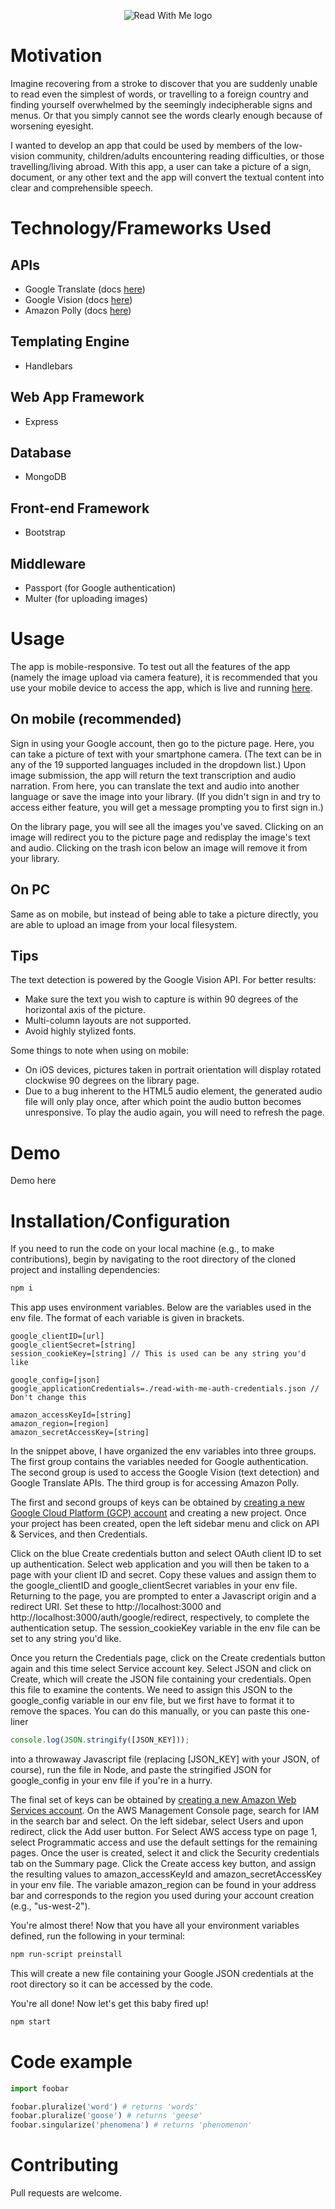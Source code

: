 <p align="center"><img src="https://lh3.googleusercontent.com/yW1Iz7F8wlgoaJtkUra-OtudbPl1zEX3BKtdzW76DLxvkxKDqFS59PKwNidY4a0FRgJWo_kzXWNjtxPFutThz5-Vs0FfwnjR7v_1xDzxzptgyHk62dF00ZQ-hE6hXH5fMpSoelfjj6gi_fYuUIvGu0jhiALFWS0BtjnDnMMILOlaQcfhJOVs0Vi-qjHH3YmfiGsCBqQEz2nJOhrVC1sFIoHJaVHnjDiOw0PUq32SB6nhyfv1S_pNlU2JCo-zdNBtqzSXJSDFyhx9lp1J9kFOKIwhYZZpXS9eZiXOkhDTwf5AmbB0l7a4rxlUFjJfPJwd5LfvMAmLjwlJtk4lXPXhtQ2Wtcx9q8TXNTIJBy4UDbfD2zZZVTp7B-Fy5TWlC-2QzkqIIbl9vaSqsqq0q6mNLKDP_ijh98EFjWVEPw_vDsbyYWO_mUduf_nQRgq0MdaUO9XlwXUKK8ocrML7nvmvpstQnqDeqACQc2FPsYChTid3vzFMPN8q1PYs46IuzzCmF67ZlwHAP4uIznrdOFUTS_lrigG15TdWCwVBVn2H8iczDxk_r4WyqD_7qlEaXCuIwuyEqhflyV72xFsJENpZ6MUAZoWsm0s2Mp-UQEOFwYC-SSVL-q7wF_Q8Y8lgSqNol6ytQ8zcF3-TPXURFR9vy7CmcpjAWHANwftJZ8cTzOx1KLaBGDCXjGw9PGdKEQES_YyCghRhlY4x2Ayj=w425-h172-no" alt="Read With Me logo"></p>

# Motivation
Imagine recovering from a stroke to discover that you are suddenly unable to read even the simplest of words, or travelling to a foreign country and finding yourself overwhelmed by the seemingly indecipherable signs and menus. Or that you simply cannot see the words clearly enough because of worsening eyesight. 

I wanted to develop an app that could be used by members of the low-vision community, children/adults encountering reading difficulties, or those travelling/living abroad. With this app, a user can take a picture of a sign, document, or any other text and the app will convert the textual content into clear and comprehensible speech. 

# Technology/Frameworks Used
## APIs
* Google Translate (docs [here](https://cloud.google.com/translate/docs/))
* Google Vision (docs [here](https://cloud.google.com/vision/docs/))
* Amazon Polly (docs [here](https://aws.amazon.com/polly/developers/#documentation))

## Templating Engine
* Handlebars

## Web App Framework
* Express

## Database
* MongoDB

## Front-end Framework
* Bootstrap

## Middleware
* Passport (for Google authentication)
* Multer (for uploading images)

# Usage
The app is mobile-responsive. To test out all the features of the app (namely the image upload via camera feature), it is recommended that you use your mobile device to access the app, which is live and running [here](https://hidden-bastion-70636.herokuapp.com/).  

## On mobile (recommended)
Sign in using your Google account, then go to the picture page. Here, you can take a picture of text with your smartphone camera. (The text can be in any of the 19 supported languages included in the dropdown list.) Upon image submission, the app will return the text transcription and audio narration. From here, you can translate the text and audio into another language or save the image into your library. (If you didn't sign in and try to access either feature, you will get a message prompting you to first sign in.)

On the library page, you will see all the images you've saved. Clicking on an image will redirect you to the picture page and redisplay the image's text and audio. Clicking on the trash icon below an image will remove it from your library.

## On PC
Same as on mobile, but instead of being able to take a picture directly, you are able to upload an image from your local filesystem. 

## Tips
The text detection is powered by the Google Vision API. For better results:
* Make sure the text you wish to capture is within 90 degrees of the horizontal axis of the picture.
* Multi-column layouts are not supported.
* Avoid highly stylized fonts.

Some things to note when using on mobile:
* On iOS devices, pictures taken in portrait orientation will display rotated clockwise 90 degrees on the library page. 
* Due to a bug inherent to the HTML5 audio element, the generated audio file will only play once, after which point the audio button becomes unresponsive. To play the audio again, you will need to refresh the page.

# Demo
Demo here

# Installation/Configuration
If you need to run the code on your local machine (e.g., to make contributions), begin by navigating to the root directory of the cloned project and installing dependencies:

```bash
npm i
```
This app uses environment variables. Below are the variables used in the env file. The format of each variable is given in brackets.

```
google_clientID=[url]
google_clientSecret=[string]
session_cookieKey=[string] // This is used can be any string you'd like

google_config=[json]
google_applicationCredentials=./read-with-me-auth-credentials.json // Don't change this

amazon_accessKeyId=[string]
amazon_region=[region]
amazon_secretAccessKey=[string]
```

In the snippet above, I have organized the env variables into three groups. The first group contains the variables needed for Google authentication. The second group is used to access the Google Vision (text detection) and Google Translate APIs. The third group is for accessing Amazon Polly. 

The first and second groups of keys can be obtained by [creating a new Google Cloud Platform (GCP) account](https://console.cloud.google.com/getting-started) and creating a new project. Once your project has been created, open the left sidebar menu and click on API & Services, and then Credentials. 

Click on the blue Create credentials button and select OAuth client ID to set up authentication. Select web application and you will then be taken to a page with your client ID and secret. Copy these values and assign them to the google_clientID and google_clientSecret variables in your env file. Returning to the page, you are prompted to enter a Javascript origin and a redirect URI. Set these to http://localhost:3000 and http://localhost:3000/auth/google/redirect, respectively, to complete the authentication setup. The session_cookieKey variable in the env file can be set to any string you'd like.

Once you return the Credentials page, click on the Create credentials button again and this time select Service account key. Select JSON and click on Create, which will create the JSON file containing your credentials. Open this file to examine the contents. We need to assign this JSON to the google_config variable in our env file, but we first have to format it to remove the spaces. You can do this manually, or you can paste this one-liner 

```javascript 
console.log(JSON.stringify([JSON_KEY]));
```
into a throwaway Javascript file (replacing [JSON_KEY] with your JSON, of course), run the file in Node, and paste the stringified JSON for google_config in your env file if you're in a hurry. 

The final set of keys can be obtained by [creating a new Amazon Web Services account](https://aws.amazon.com/console/). On the AWS Management Console page, search for IAM in the search bar and select. On the left sidebar, select Users and upon redirect, click the Add user button. For Select AWS access type on page 1, select Programmatic access and use the default settings for the remaining pages. Once the user is created, select it and click the Security credentials tab on the Summary page. Click the Create access key button, and assign the resulting values to amazon_accessKeyId and amazon_secretAccessKey in your env file. The variable amazon_region can be found in your address bar and corresponds to the region you used during your account creation (e.g., "us-west-2").

You're almost there! Now that you have all your environment variables defined, run the following in your terminal:

```bash
npm run-script preinstall
```

This will create a new file containing your Google JSON credentials at the root directory so it can be accessed by the code.  

You're all done! Now let's get this baby fired up!

```bash
npm start
```

# Code example

```python
import foobar

foobar.pluralize('word') # returns 'words'
foobar.pluralize('goose') # returns 'geese'
foobar.singularize('phenomena') # returns 'phenomenon'
```

# Contributing
Pull requests are welcome.